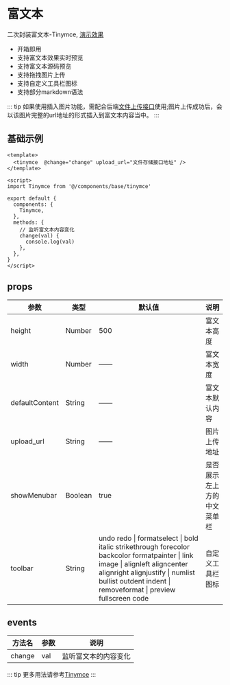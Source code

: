 # 富文本

二次封装富文本-Tinymce, [演示效果](http://face.cms.talelin.com/#/custom/tinymce)

- 开箱即用
- 支持富文本效果实时预览
- 支持富文本源码预览
- 支持拖拽图片上传
- 支持自定义工具栏图标
- 支持部分markdown语法

::: tip
如果使用插入图片功能，需配合后端[文件上传接口](http://doc.cms.talelin.com/lin/server/koa/file.html)使用;图片上传成功后，会以该图片完整的url地址的形式插入到富文本内容当中。
:::

## 基础示例

``` vue
<template>
  <tinymce  @change="change" upload_url="文件存储接口地址" />
</template>

<script>
import Tinymce from '@/components/base/tinymce'

export default {
  components: {
    Tinymce,
  },
  methods: {
    // 监听富文本内容变化
    change(val) {
      console.log(val)
    },
  },
}
</script>
```

## props


参数 | 类型 | 默认值 | 说明
--- | ---| ---| ---|
height| Number | 500 | 富文本高度
width | Number | —— | 富文本宽度
defaultContent | String | —— | 富文本默认内容
upload_url | String | —— | 图片上传地址
showMenubar | Boolean | true | 是否展示左上方的中文菜单栏
toolbar | String | undo redo \| formatselect \| bold italic strikethrough forecolor backcolor formatpainter \| link image \| alignleft aligncenter alignright alignjustify \| numlist bullist outdent indent \| removeformat \| preview fullscreen code | 自定义工具栏图标

## events

方法名 | 参数 | 说明
--- | ---| ---
change| val | 监听富文本的内容变化

::: tip
更多用法请参考[Tinymce](https://www.tiny.cloud/docs/demo/full-featured/)
:::


